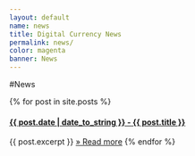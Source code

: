 ```yaml
---
layout: default
name: news
title: Digital Currency News
permalink: news/
color: magenta
banner: News
---
```


#News

{% for post in site.posts %}
<h4><a href="{{ post.url }}">{{ post.date | date_to_string }} - {{ post.title }}</a></h4>
{{ post.excerpt }}
<a href="{{ post.url }}">&raquo; Read more</a>
{% endfor %}
